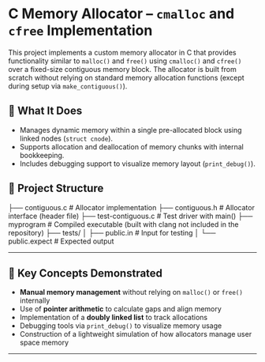 # C Memory Allocator – `cmalloc` and `cfree` Implementation

This project implements a custom memory allocator in C that provides functionality similar to `malloc()` and `free()` using `cmalloc()` and `cfree()` over a fixed-size contiguous memory block. The allocator is built from scratch without relying on standard memory allocation functions (except during setup via `make_contiguous()`).

## 🧠 What It Does
- Manages dynamic memory within a single pre-allocated block using linked nodes (`struct cnode`).
- Supports allocation and deallocation of memory chunks with internal bookkeeping.
- Includes debugging support to visualize memory layout (`print_debug()`).

## 📂 Project Structure
├── contiguous.c # Allocator implementation
├── contiguous.h # Allocator interface (header file)
├── test-contiguous.c # Test driver with main()
├── myprogram # Compiled executable (built with clang not included in the repository)
├── tests/
│ ├── public.in # Input for testing
│ └── public.expect # Expected output


---

## 🧠 Key Concepts Demonstrated

- **Manual memory management** without relying on `malloc()` or `free()` internally
- Use of **pointer arithmetic** to calculate gaps and align memory
- Implementation of a **doubly linked list** to track allocations
- Debugging tools via `print_debug()` to visualize memory usage
- Construction of a lightweight simulation of how allocators manage user space memory

---

